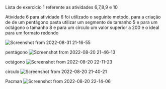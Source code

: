 Lista de exercicio 1 referente as atividades 6,7,8,9 e 10

Atividade 6 
para atividade 6 foi utilizado o seguinte metodo, para a criação de de um pentágono pasta utilizar um segmento de tamanho 5 e para um octágono
o tamanho 8 e para um círculo um valor superior a 200 é o ideal para um formato redondo

![Screenshot from 2022-08-31 21-16-55](https://user-images.githubusercontent.com/110510237/187806674-52b30594-4305-4f45-8b57-377aadd5c688.png)

pentágono
![Screenshot from 2022-08-20 21-46-13](https://user-images.githubusercontent.com/110510237/187807112-38a7906a-416c-4574-ac36-3461e2e71e4b.png)

octágono
![Screenshot from 2022-08-20 22-11-23](https://user-images.githubusercontent.com/110510237/187807138-10e8d4de-8866-4765-a4b6-752b98f92378.png)

círculo
![Screenshot from 2022-08-20 21-40-21](https://user-images.githubusercontent.com/110510237/187807180-078b0157-b585-4029-8ada-daed2a4732a5.png)

Pacman
![Screenshot from 2022-08-20 22-14-06](https://user-images.githubusercontent.com/110510237/187807199-de4540e0-b64d-40b7-94b7-ed07a8e8bf74.png)

